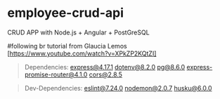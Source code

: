 # employee-crud-api
CRUD APP with Node.js + Angular + PostGreSQL

#following br tutorial from Glaucia Lemos [https://www.youtube.com/watch?v=XPkZP2KQtZI]

>Dependencies:
express@4.17.1
dotenv@8.2.0
pg@8.6.0
express-promise-router@4.1.0
cors@2.8.5

>Dev-Dependencies:
eslint@7.24.0
nodemon@2.0.7
husku@6.0.0
